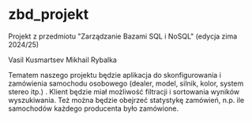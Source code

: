 # zbd_projekt

Projekt z przedmiotu "Zarządzanie Bazami SQL i NoSQL" (edycja zima 2024/25)

Vasil Kusmartsev
Mikhail Rybalka

Tematem naszego projektu będzie aplikacja do skonfigurowania i zamówienia samochodu osobowego (dealer, model, silnik, kolor, system stereo itp.) . Klient będzie miał możliwość filtracji i sortowania wyników wyszukiwania. Też można będzie obejrzeć statystykę zamówień, n.p. ile samochodów każdego producenta było zamówione.

